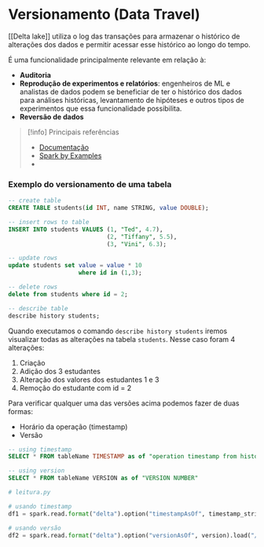 # Versionamento (Data Travel)

[[Delta lake]] utiliza o log das transações para armazenar o histórico de alterações dos dados e permitir acessar esse histórico ao longo do tempo.

É uma funcionalidade principalmente relevante em relação à:

- **Auditoria**
- **Reprodução de experimentos e relatórios**: engenheiros de ML e analistas de dados podem se beneficiar de ter o histórico dos dados para análises históricas, levantamento de hipóteses e outros tipos de experimentos que essa funcionalidade possibilita.
- **Reversão de dados**

> [!info] Principais referências
> - [Documentação](https://docs.delta.io/latest/delta-batch.html#-deltatimetravel)
>- [Spark by Examples](https://sparkbyexamples.com/spark/time-travel-in-delta-tables-on-databricks/)
>- 

### Exemplo do versionamento de uma tabela

```sql
-- create table
CREATE TABLE students(id INT, name STRING, value DOUBLE);

-- insert rows to table
INSERT INTO students VALUES (1, "Ted", 4.7), 
                            (2, "Tiffany", 5.5),
                            (3, "Vini", 6.3);

-- update rows
update students set value = value * 10
                    where id in (1,3);

-- delete rows
delete from students where id = 2;

-- describe table
describe history students;
```

Quando executamos o comando `describe history students` iremos visualizar todas as alterações na tabela `students`. Nesse caso foram 4 alterações:

1. Criação
2. Adição dos 3 estudantes
3. Alteração dos valores dos estudantes 1 e 3
4. Remoção do estudante com id = 2

Para verificar qualquer uma das versões acima podemos fazer de duas formas:

- Horário da operação (timestamp)
- Versão

```sql
-- using timestamp
SELECT * FROM tableName TIMESTAMP as of "operation timestamp from history"

-- using version
SELECT * FROM tableName VERSION as of "VERSION NUMBER"
```

```python
# leitura.py

# usando timestamp
df1 = spark.read.format("delta").option("timestampAsOf", timestamp_string).load("/tmp/delta/students")

# usando versão
df2 = spark.read.format("delta").option("versionAsOf", version).load("/tmp/delta/students")
```

